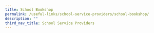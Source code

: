 ```yaml
---
title: School Bookshop
permalink: /useful-links/school-service-providers/school-bookshop/
description: ""
third_nav_title: School Service Providers
---
```


